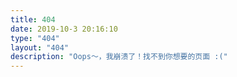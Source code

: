```yaml
---
title: 404
date: 2019-10-3 20:16:10
type: "404"
layout: "404"
description: "Oops～，我崩溃了！找不到你想要的页面 :("
---
```


